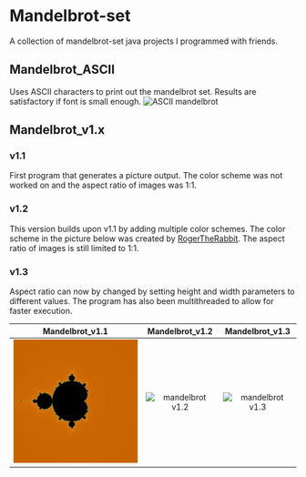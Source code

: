 # Mandelbrot-set
A collection of mandelbrot-set java projects I programmed with friends.

## Mandelbrot_ASCII
Uses ASCII characters to print out the mandelbrot set. Results are satisfactory if font is small enough.
![ASCII mandelbrot](https://github.com/Runtime-Learner/mandlebrot-set/blob/main/Mandelbrot_ASCII/images/0-0-2_ASCII.PNG)

## Mandelbrot_v1.x

### v1.1
First program that generates a picture output. The color scheme was not worked on and the aspect ratio of images was 1:1.

### v1.2
This version builds upon v1.1 by adding multiple color schemes. The color scheme in the picture below was created by [RogerTheRabbit](https://github.com/RogerTheRabbit). The aspect ratio of images is still limited to 1:1.

### v1.3
Aspect ratio can now by changed by setting height and width parameters to different values. The program has also been multithreaded to allow for faster execution.


| Mandelbrot_v1.1  | Mandelbrot_v1.2 | Mandelbrot_v1.3 |
|:----------:|:-------------:|:------:|
| <img src="https://github.com/Runtime-Learner/Mandelbrot-set/blob/main/Mandelbrot_1.x/images/mandelbrotset_v1.1.png" alt="mandelbrot v1.1" width="250"/> | <img src="https://github.com/Runtime-Learner/mandlebrot-set/blob/main/Mandelbrot_1.x/images/mandelbrotset_v1.2.png" alt="mandelbrot v1.2" width="250"/> | <img src="https://github.com/Runtime-Learner/mandlebrot-set/blob/main/Mandelbrot_1.x/images/MandelbrotSet_v1.3.png" alt="mandelbrot v1.3" height="250"/> |
